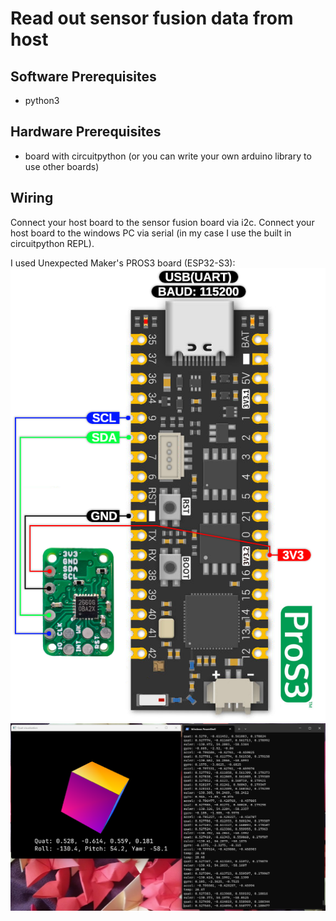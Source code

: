# Read out sensor fusion data from host

## Software Prerequisites
- python3

## Hardware Prerequisites
- board with circuitpython (or you can write your own arduino library to use other boards)

## Wiring
Connect your host board to the sensor fusion board via i2c.
Connect your host board to the windows PC via serial (in my case I use the built in circuitpython REPL).

I used Unexpected Maker's PROS3 board (ESP32-S3):
![Demo wiring](../img/demo_wiring.png "Demo wiring")
![Demo](../img/demo.png "Demo")
